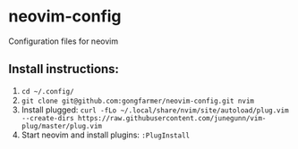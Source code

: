 # neovim-config
Configuration files for neovim

## Install instructions:
1. ```cd ~/.config/```
1. ```git clone git@github.com:gongfarmer/neovim-config.git nvim```
1. Install plugged: ```curl -fLo ~/.local/share/nvim/site/autoload/plug.vim --create-dirs https://raw.githubusercontent.com/junegunn/vim-plug/master/plug.vim```
1. Start neovim and install plugins: ```:PlugInstall```
